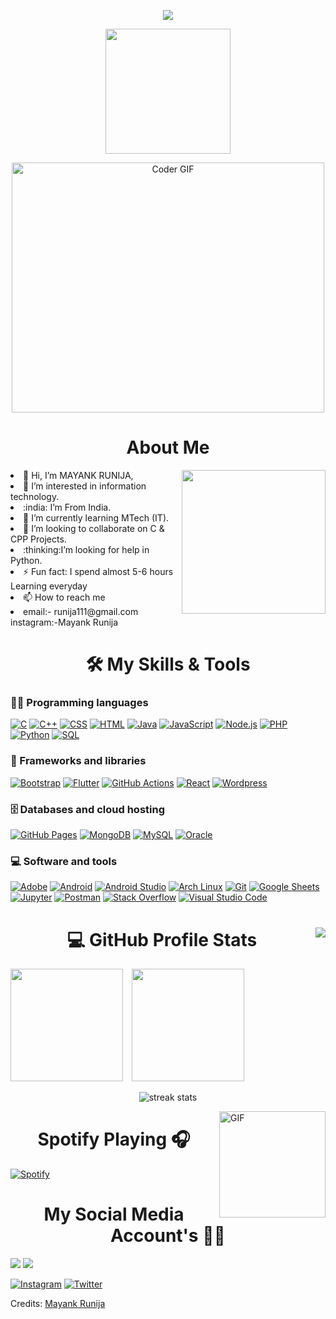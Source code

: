<!--![Ruthless _ ✓](https://user-images.githubusercontent.com/84033122/124388998-e8c79880-dd02-11eb-8a83-be924d66e7e4.gif) -->

<p align="center">
  <img src="https://readme-typing-svg.herokuapp.com/?size=45&color=D98E14&vCenter=true&height=100&lines=+++++++Welcome!!!!!;hello+I'am.....;Mayank+Runija+;I'am+a+Student;I'am+a+Developer+">
</p>
<!-- <p>
https://readme-typing-svg.herokuapp.com?size=35&color=D98E14&vCenter=true&height=100&lines=+Welcome!!!!!;hello+I'am+Mayank+Runija+;I'am+a+Student;I'am+a+Developer+(https://git.io/typing-svg)</p> -->
<p align="left">
<p align="center">
  <img src="https://github.com/thompsonemerson/thompsonemerson/raw/master/cover-thompson.png" height="200"/>
<!-- </p><p align="center">

  <img src="https://user-images.githubusercontent.com/84033122/124388998-e8c79880-dd02-11eb-8a83-be924d66e7e4.gif" alt="Coder GIF" width="700" height="400">
  
</p> -->
<p align="center">

  <img src="https://media.giphy.com/media/SWoSkN6DxTszqIKEqv/giphy.gif" alt="Coder GIF" width="500" height="400">
  
</p>
<!-- <hr> -->
<p>

<h1 align="center">About  Me</h1> <img align='right' src="https://media.giphy.com/media/M9gbBd9nbDrOTu1Mqx/giphy.gif" width="230">
<li> 👋 Hi, I’m MAYANK RUNIJA,</li>
<li> 👀 I’m interested in information technology.</li>
<li> :india: I’m From India.</li>
<li> 🌱 I’m currently learning MTech (IT).</li>
<li> 💞️ I’m looking to collaborate on C & CPP Projects.</li>
<li> :thinking:I’m looking for help in Python.</li>
<li>⚡  Fun fact: I spend almost 5-6 hours Learning everyday</li>
<li> 📫 How to reach me </li>
<li>email:- runija111@gmail.com</li>
instagram:-Mayank Runija

</p>

<h1 align="center">🛠️ My Skills & Tools</h1>




### 👨‍💻 Programming languages

<p>
   <a href=""><img alt="C" src="https://custom-icon-badges.herokuapp.com/badge/C-03599C.svg?logo=c-in-hexagon&logoColor=white"></a>
    <a href=""><img alt="C++" src="https://custom-icon-badges.herokuapp.com/badge/C++-9C033A.svg?logo=cpp2&logoColor=white"></a>
    <a href=""><img alt="CSS" src="https://img.shields.io/badge/CSS-1572B6.svg?logo=css3&logoColor=white"></a>
    <a href=""><img alt="HTML" src="https://img.shields.io/badge/HTML-E34F26.svg?logo=html5&logoColor=white"></a>
    <a href=""><img alt="Java" src="https://img.shields.io/badge/Java-007396.svg?logo=java&logoColor=white"></a>
    <a href=""><img alt="JavaScript" src="https://img.shields.io/badge/JavaScript-F7DF1E.svg?logo=javascript&logoColor=black"></a>
    <a href=""><img alt="Node.js" src="https://img.shields.io/badge/Node.js-43853D.svg?logo=node.js&logoColor=white"></a>
    <a href=""><img alt="PHP" src="https://img.shields.io/badge/PHP-777BB4.svg?logo=php&logoColor=white"></a>
    <a href=""><img alt="Python" src="https://img.shields.io/badge/Python-14354C.svg?logo=python&logoColor=white"></a>
    <a href=""><img alt="SQL" src="https://custom-icon-badges.herokuapp.com/badge/SQL-025E8C.svg?logo=database&logoColor=white"></a>
    
</p>

### 🧰 Frameworks and libraries

<p>
    <a href="#"><img alt="Bootstrap" src="https://img.shields.io/badge/Bootstrap-7952B3.svg?logo=bootstrap&logoColor=white"></a>
    <a href="#"><img alt="Flutter" src="https://img.shields.io/badge/Flutter-02569B.svg?logo=flutter&logoColor=white"></a>
    <a href="#"><img alt="GitHub Actions" src="https://img.shields.io/badge/GitHub%20Actions-2671E5.svg?logo=github%20actions&logoColor=white"></a>
    <a href="#"><img alt="React" src="https://img.shields.io/badge/React-20232a.svg?logo=react&logoColor=%2361DAFB"></a>
    <a href="#"><img alt="Wordpress" src="https://img.shields.io/badge/Wordpress-21759B?logo=wordpress&logoColor=white"></a>
    
</p>

### 🗄️ Databases and cloud hosting

<p>
    <a href="#"><img alt="GitHub Pages" src="https://img.shields.io/badge/GitHub%20Pages-327FC7.svg?logo=github&logoColor=white"></a>
    <a href="#"><img alt="MongoDB" src ="https://img.shields.io/badge/MongoDB-4ea94b.svg?logo=mongodb&logoColor=white"></a>
    <a href="#"><img alt="MySQL" src="https://img.shields.io/badge/MySQL-00f.svg?logo=mysql&logoColor=white"></a>
    <a href="#"><img alt="Oracle" src ="https://img.shields.io/badge/Oracle-F00000.svg?logo=oracle&logoColor=white"></a>
   
</p>

### 💻 Software and tools

<p>
    <a href="#"><img alt="Adobe" src="https://img.shields.io/badge/Adobe-FF0000.svg?logo=adobe&logoColor=white"></a>
    <a href="#"><img alt="Android" src="https://img.shields.io/badge/Android-3DDC84?logo=android&logoColor=white"></a>
    <a href="#"><img alt="Android Studio" src="https://img.shields.io/badge/Android%20Studio-008678.svg?logo=android-studio&logoColor=white"></a>
    <a href="#"><img alt="Arch Linux" src="https://img.shields.io/badge/Arch%20Linux-1793D1.svg?logo=arch-linux&logoColor=white"></a>
    <a href="#"><img alt="Git" src="https://img.shields.io/badge/Git-F05033.svg?logo=git&logoColor=white"></a>
    <a href="#"><img alt="Google Sheets" src="https://img.shields.io/badge/Google%20Sheets-34A853.svg?logo=google%20sheets&logoColor=white"></a>
    <a href="#"><img alt="Jupyter" src="https://img.shields.io/badge/Jupyter-F37626.svg?logo=Jupyter&logoColor=white"></a>
    <a href="#"><img alt="Postman" src="https://img.shields.io/badge/Postman-FF6C37?logo=postman&logoColor=white"></a>
    <a href="#"><img alt="Stack Overflow" src="https://img.shields.io/badge/-Stack%20Overflow-FE7A16?logo=stack-overflow&logoColor=white"></a>
    <a href="#"><img alt="Visual Studio Code" src="https://img.shields.io/badge/Visual%20Studio%20Code-0078d7.svg?logo=visual-studio-code&logoColor=white"></a>
</p>

<!-- Github stats-->
<div>
  <p align="center">
<!--  <img src="https://media.giphy.com/media/8UHRm5oY4k4FDxq5QG/giphy.gif" width="30px" alt="GitHub-Status"/>&nbsp;<img src="https://media.giphy.com/media/8UHRm5oY4k4FDxq5QG/giphy.gif" width="30px" alt="GitHub-Status"/></p> 
   -->
    <img align="right" src="http://estruyf-github.azurewebsites.net/api/VisitorHit?user=Bgstatic&repo=Bgstatic&countColorcountColor&countColor=%237B1E7B"/>
<h1 align="center">💻 GitHub Profile Stats</h1>
  <span align="left">
  <img height="180em" src="https://github-readme-stats-eight-theta.vercel.app/api?username=MayankRunija&show_icons=true&theme=algolia&include_all_commits=true&count_private=true"/>
    </span>
  <span style="margin-left: 10px;";>
  <img height="180em" src="https://github-readme-stats-eight-theta.vercel.app/api/top-langs/?username=MayankRunija&layout=compact&langs_count=8&theme=algolia"/>
    </span>
<p align="center">
  <img alt="streak stats" src="https://github-readme-streak-stats.herokuapp.com/?user=mayankrunija&theme=highcontrast" /> 
   </p>
</div>

 


<!-- <hr>
<p align="center">
  <a>
   <!-- <img height="150" width="175" src="https://github.com/JayantGoel001/JayantGoel001/blob/master/PNG/left.png">-->
<!--     <img align="center" src="https://github-readme-streak-stats.herokuapp.com/?user=MayankRunija8&theme=dark&hide_border=true"/> -->
   <!-- <img height="150" width="175" src="https://github.com/JayantGoel001/JayantGoel001/blob/master/PNG/right.png">
 </a> 
</p> -->


<img align="right" alt="GIF" height="170px" src="https://media.giphy.com/media/J5B1Y8QZnzXXbLQIBu/giphy.gif" />

<h1 align="center">  Spotify Playing 🎧 </h1>
 

[![Spotify](https://novatorem.bgstatic.vercel.app/api/spotify)](https://open.spotify.com/user/315k4nuqofr7ckh7bacggvsu2ita)




<h1 align="center"> My Social Media Account's 📍📍</h1>
 <p>
<a href="https://www.linkedin.com/in/mayank-runija-444111205/"><img src="https://img.shields.io/badge/Linkedin-blue?logo=linkedin&style=flat-square"></a>
<a href="mailto:runija111@gmail.com"><img src="https://img.shields.io/badge/G-Mail-white?logo=gmail&style=flat-square"/></a>
  
  <a href="https://www.instagram.com/mayank.runija18/"><img src="https://img.shields.io/badge/Instagram--_.svg?style=social&logo=instagram" alt="Instagram"></a>
  <a href="https://twitter.com/runijamayank"><img src="https://img.shields.io/badge/Twitter--_.svg?style=social&logo=twitter" alt="Twitter"></a>
  
</p>




Credits: [Mayank Runija](https://github.com/mayankrunija)
